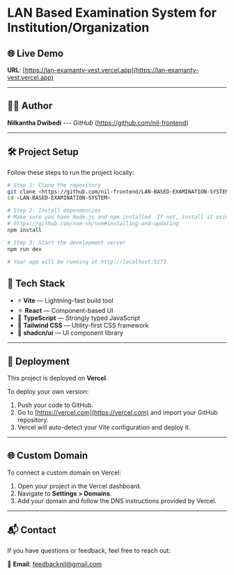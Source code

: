 # LAN Based Examination System for Institution/Organization

## 🌐 Live Demo

**URL**: [https://lan-examanty-vest.vercel.app](https://lan-examanty-vest.vercel.app)

---

## 👨‍💻 Author

**Nilkantha Dwibedi**
--- *GitHub* (https://github.com/nil-frontend)

---

## 🛠 Project Setup

Follow these steps to run the project locally:

```bash
# Step 1: Clone the repository
git clone <https://github.com/nil-frontend/LAN-BASED-EXAMINATION-SYSTEM.git>
cd <LAN-BASED-EXAMINATION-SYSTEM>

# Step 2: Install dependencies
# Make sure you have Node.js and npm installed. If not, install it using nvm:
# https://github.com/nvm-sh/nvm#installing-and-updating
npm install

# Step 3: Start the development server
npm run dev

# Your app will be running at http://localhost:5173
```

## 🧩 Tech Stack

- ⚡ **Vite** — Lightning-fast build tool
- ⚛️ **React** — Component-based UI
- 🧠 **TypeScript** — Strongly typed JavaScript
- 🎨 **Tailwind CSS** — Utility-first CSS framework
- 🧱 **shadcn/ui** — UI component library

---

## 🚀 Deployment

This project is deployed on **Vercel**.

To deploy your own version:

1. Push your code to GitHub.
2. Go to [https://vercel.com](https://vercel.com) and import your GitHub repository.
3. Vercel will auto-detect your Vite configuration and deploy it.

---

## 🌐 Custom Domain

To connect a custom domain on Vercel:

1. Open your project in the Vercel dashboard.
2. Navigate to **Settings > Domains**.
3. Add your domain and follow the DNS instructions provided by Vercel.

---

## 📬 Contact

If you have questions or feedback, feel free to reach out:

📧 **Email**: feedbacknil@gmail.com





<!-- # Welcome to your Lovable project

## Project info

**URL**: https://lovable.dev/projects/f0f25988-1ef4-487e-a3a3-e6edccda2c39

## How can I edit this code?

There are several ways of editing your application.

**Use Lovable**

Simply visit the [Lovable Project](https://lovable.dev/projects/f0f25988-1ef4-487e-a3a3-e6edccda2c39) and start prompting.

Changes made via Lovable will be committed automatically to this repo.

**Use your preferred IDE**

If you want to work locally using your own IDE, you can clone this repo and push changes. Pushed changes will also be reflected in Lovable.

The only requirement is having Node.js & npm installed - [install with nvm](https://github.com/nvm-sh/nvm#installing-and-updating)

Follow these steps:

```sh
# Step 1: Clone the repository using the project's Git URL.
git clone <YOUR_GIT_URL>

# Step 2: Navigate to the project directory.
cd <YOUR_PROJECT_NAME>

# Step 3: Install the necessary dependencies.
npm i

# Step 4: Start the development server with auto-reloading and an instant preview.
npm run dev
```

**Edit a file directly in GitHub**

- Navigate to the desired file(s).
- Click the "Edit" button (pencil icon) at the top right of the file view.
- Make your changes and commit the changes.

**Use GitHub Codespaces**

- Navigate to the main page of your repository.
- Click on the "Code" button (green button) near the top right.
- Select the "Codespaces" tab.
- Click on "New codespace" to launch a new Codespace environment.
- Edit files directly within the Codespace and commit and push your changes once you're done.

## What technologies are used for this project?

This project is built with:

- Vite
- TypeScript
- React
- shadcn-ui
- Tailwind CSS

## How can I deploy this project?

Simply open [Lovable](https://lovable.dev/projects/f0f25988-1ef4-487e-a3a3-e6edccda2c39) and click on Share -> Publish.

## Can I connect a custom domain to my Lovable project?

Yes, you can!

To connect a domain, navigate to Project > Settings > Domains and click Connect Domain.

Read more here: [Setting up a custom domain](https://docs.lovable.dev/tips-tricks/custom-domain#step-by-step-guide) -->

